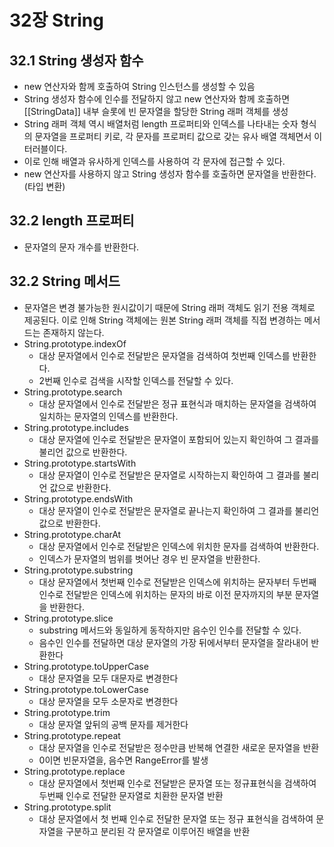 # 32장 String

## 32.1 String 생성자 함수

- new 연산자와 함께 호출하여 String 인스턴스를 생성할 수 있음
- String 생성자 함수에 인수를 전달하지 않고 new 연산자와 함께 호출하면 [[StringData]] 내부 슬롯에 빈 문자열을 할당한 String 래퍼 객체를 생성
- String 래퍼 객체 역시 배열처럼 length 프로퍼티와 인덱스를 나타내는 숫자 형식의 문자열을 프로퍼티 키로, 각 문자를 프로퍼티 값으로 갖는 유사 배열 객체면서 이터러블이다.
- 이로 인해 배열과 유사하게 인덱스를 사용하여 각 문자에 접근할 수 있다.
- new 연산자를 사용하지 않고 String 생성자 함수를 호출하면 문자열을 반환한다.(타입 변환)

## 32.2 length 프로퍼티

- 문자열의 문자 개수를 반환한다.

## 32.2 String 메서드

- 문자열은 변경 불가능한 원시값이기 때문에 String 래퍼 객체도 읽기 전용 객체로 제공된다. 이로 인해 String 객체에는 원본 String 래퍼 객체를 직접 변경하는 메서드는 존재하지 않는다.
- String.prototype.indexOf
    - 대상 문자열에서 인수로 전달받은 문자열을 검색하여 첫번째 인덱스를 반환한다.
    - 2번째 인수로 검색을 시작할 인덱스를 전달할 수 있다.
- String.prototype.search
    - 대상 문자열에서 인수로 전달받은 정규 표현식과 매치하는 문자열을 검색하여 일치하는 문자열의 인덱스를 반환한다.
- String.prototype.includes
    - 대상 문자열에 인수로 전달받은 문자열이 포함되어 있는지 확인하여 그 결과를 불리언 값으로 반환한다.
- String.prototype.startsWith
    - 대상 문자열이 인수로 전달받은 문자열로 시작하는지 확인하여 그 결과를 불리언 값으로 반환한다.
- String.prototype.endsWith
    - 대상 문자열이 인수로 전달받은 문자열로 끝나는지 확인하여 그 결과를 불리언 값으로 반환한다.
- String.prototype.charAt
    - 대상 문자열에서 인수로 전달받은 인덱스에 위치한 문자를 검색하여 반환한다.
    - 인덱스가 문자열의 범위를 벗어난 경우 빈 문자열을 반환한다.
- String.prototype.substring
    - 대상 문자열에서 첫번째 인수로 전달받은 인덱스에 위치하는 문자부터 두번째 인수로 전달받은 인덱스에 위치하는 문자의 바로 이전 문자까지의 부분 문자열을 반환한다.
- String.prototype.slice
    - substring 메서드와 동일하게 동작하지만 음수인 인수를 전달할 수 있다.
    - 음수인 인수를 전달하면 대상 문자열의 가장 뒤에서부터 문자열을 잘라내어 반환한다
- String.prototype.toUpperCase
    - 대상 문자열을 모두 대문자로 변경한다
- String.prototype.toLowerCase
    - 대상 문자열을 모두 소문자로 변경한다
- String.prototype.trim
    - 대상 문자열 앞뒤의 공백 문자를 제거한다
- String.prototype.repeat
    - 대상 문자열을 인수로 전달받은 정수만큼 반복해 연결한 새로운 문자열을 반환
    - 0이면 빈문자열을, 음수면 RangeError를 발생
- String.prototype.replace
    - 대상 문자열에서 첫번째 인수로 전달받은 문자열 또는 정규표현식을 검색하여 두번째 인수로 전달한 문자열로 치환한 문자열 반환
- String.prototype.split
    - 대상 문자열에서 첫 번째 인수로 전달한 문자열 또는 정규 표현식을 검색하여 문자열을 구분하고 분리된 각 문자열로 이루어진 배열을 반환